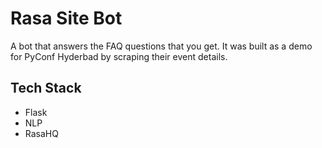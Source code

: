 # Rasa Site Bot

A bot that answers the FAQ questions that you get. It was built as a demo for PyConf Hyderbad by scraping their event details.

## Tech Stack

* Flask
* NLP
* RasaHQ
